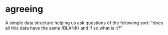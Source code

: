 # agreeing

A simple data structure helping us ask questions of the following
sort: "does all this data have the same /BLANK/ and if so what is it?"
